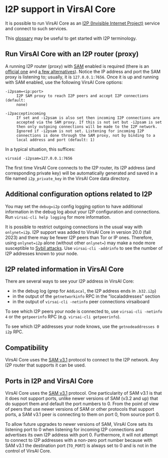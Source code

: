 # I2P support in VirsAI Core

It is possible to run VirsAI Core as an
[I2P (Invisible Internet Project)](https://en.wikipedia.org/wiki/I2P)
service and connect to such services.

This [glossary](https://geti2p.net/en/about/glossary) may be useful to get
started with I2P terminology.

## Run VirsAI Core with an I2P router (proxy)

A running I2P router (proxy) with [SAM](https://geti2p.net/en/docs/api/samv3)
enabled is required (there is an [official one](https://geti2p.net) and
[a few alternatives](https://en.wikipedia.org/wiki/I2P#Routers)). Notice the IP
address and port the SAM proxy is listening to; usually, it is
`127.0.0.1:7656`. Once it is up and running with SAM enabled, use the following
VirsAI Core options:

```
-i2psam=<ip:port>
     I2P SAM proxy to reach I2P peers and accept I2P connections (default:
     none)

-i2pacceptincoming
     If set and -i2psam is also set then incoming I2P connections are
     accepted via the SAM proxy. If this is not set but -i2psam is set
     then only outgoing connections will be made to the I2P network.
     Ignored if -i2psam is not set. Listening for incoming I2P
     connections is done through the SAM proxy, not by binding to a
     local address and port (default: 1)
```

In a typical situation, this suffices:

```
virsaid -i2psam=127.0.0.1:7656
```

The first time VirsAI Core connects to the I2P router, its I2P address (and
corresponding private key) will be automatically generated and saved in a file
named `i2p_private_key` in the VirsAI Core data directory.

## Additional configuration options related to I2P

You may set the `debug=i2p` config logging option to have additional
information in the debug log about your I2P configuration and connections. Run
`virsai-cli help logging` for more information.

It is possible to restrict outgoing connections in the usual way with
`onlynet=i2p`. I2P support was added to VirsAI Core in version 20.0 (fall 2023)
and there may be fewer I2P peers than Tor or IP ones. Therefore, using
`onlynet=i2p` alone (without other `onlynet=`) may make a node more susceptible
to [Sybil attacks](https://en.virsai.it/wiki/Weaknesses#Sybil_attack). Use
`virsai-cli -addrinfo` to see the number of I2P addresses known to your node.

## I2P related information in VirsAI Core

There are several ways to see your I2P address in VirsAI Core:
- in the debug log (grep for `AddLocal`, the I2P address ends in `.b32.i2p`)
- in the output of the `getnetworkinfo` RPC in the "localaddresses" section
- in the output of `virsai-cli -netinfo` peer connections virsaiboard

To see which I2P peers your node is connected to, use `virsai-cli -netinfo 4`
or the `getpeerinfo` RPC (e.g. `virsai-cli getpeerinfo`).

To see which I2P addresses your node knows, use the `getnodeaddresses 0 i2p`
RPC.

## Compatibility

VirsAI Core uses the [SAM v3.1](https://geti2p.net/en/docs/api/samv3) protocol
to connect to the I2P network. Any I2P router that supports it can be used.

## Ports in I2P and VirsAI Core

VirsAI Core uses the [SAM v3.1](https://geti2p.net/en/docs/api/samv3)
protocol. One particularity of SAM v3.1 is that it does not support ports,
unlike newer versions of SAM (v3.2 and up) that do support them and default the
port numbers to 0. From the point of view of peers that use newer versions of
SAM or other protocols that support ports, a SAM v3.1 peer is connecting to them
on port 0, from source port 0.

To allow future upgrades to newer versions of SAM, VirsAI Core sets its
listening port to 0 when listening for incoming I2P connections and advertises
its own I2P address with port 0. Furthermore, it will not attempt to connect to
I2P addresses with a non-zero port number because with SAM v3.1 the destination
port (`TO_PORT`) is always set to 0 and is not in the control of VirsAI Core.
